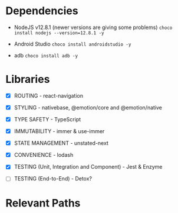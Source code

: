 # Dependencies

- NodeJS v12.8.1 (newer versions are giving some problems)
  `choco install nodejs --version=12.8.1 -y`

- Android Studio
  `choco install androidstudio -y`

- adb
  `choco install adb -y`

# Libraries

- [x] ROUTING - react-navigation

- [x] STYLING - nativebase, @emotion/core and @emotion/native

- [x] TYPE SAFETY - TypeScript

- [x] IMMUTABILITY - immer & use-immer

- [x] STATE MANAGEMENT - unstated-next

- [x] CONVENIENCE - lodash

- [x] TESTING (Unit, Integration and Component) - Jest & Enzyme

- [ ] TESTING (End-to-End) - Detox?

# Relevant Paths
